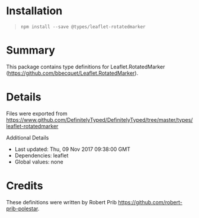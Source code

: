 # Installation
> `npm install --save @types/leaflet-rotatedmarker`

# Summary
This package contains type definitions for Leaflet.RotatedMarker (https://github.com/bbecquet/Leaflet.RotatedMarker).

# Details
Files were exported from https://www.github.com/DefinitelyTyped/DefinitelyTyped/tree/master/types/leaflet-rotatedmarker

Additional Details
 * Last updated: Thu, 09 Nov 2017 09:38:00 GMT
 * Dependencies: leaflet
 * Global values: none

# Credits
These definitions were written by Robert Prib <https://github.com/robert-prib-polestar>.

